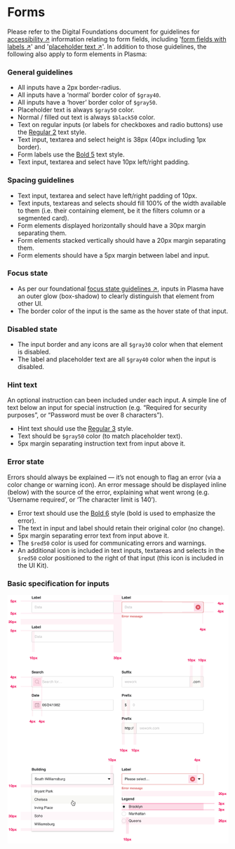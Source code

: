 # Forms

Please refer to the Digital Foundations document for guidelines for [accessibility ↗](https://digital-foundations.netlify.com/accessibility/) information relating to form fields, including '[form fields with labels ↗](https://digital-foundations.netlify.com/accessibility/#form-fields-with-label)' and '[placeholder text ↗](https://digital-foundations.netlify.com/accessibility/#placeholder-text)'. In addition to those guidelines, the following also apply to form elements in Plasma:

### General guidelines

* All inputs have a 2px border-radius.
* All inputs have a ‘normal’ border color of `$gray40`.
* All inputs have a ‘hover’ border color of `$gray50`.
* Placeholder text is always `$gray50` color.
* Normal / filled out text is always `$black50` color.
* Text on regular inputs (or labels for checkboxes and radio buttons) use the [Regular 2](/text-styles/README.md#regular-2) text style.
* Text input, textarea and select height is 38px (40px including 1px border).
* Form labels use the [Bold 5](/text-styles/README.md#bold-5) text style.
* Text input, textarea and select have 10px left/right padding.

### Spacing guidelines

* Text input, textarea and select have left/right padding of 10px.
* Text inputs, textareas and selects should fill 100% of the width available to them (i.e. their containing element, be it the filters column or a segmented card).
* Form elements displayed horizontally should have a 30px margin separating them.
* Form elements stacked vertically should have a 20px margin separating them.
* Form elements should have a 5px margin between label and input.

### Focus state

* As per our foundational [focus state guidelines ↗](https://digital-foundations.netlify.com/accessibility/#focus-states), inputs in Plasma have an outer glow (box-shadow) to clearly distinguish that element from other UI.
* The border color of the input is the same as the hover state of that input.

### Disabled state

* The input border and any icons are all `$gray30` color when that element is disabled.
* The label and placeholder text are all `$gray40` color when the input is disabled.

### Hint text

An optional instruction can been included under each input. A simple line of text below an input for special instruction (e.g. “Required for security purposes”, or “Password must be over 8 characters”).

* Hint text should use the [Regular 3](/text-styles/README.md#regular-3) style.
* Text should be `$gray50` color (to match placeholder text).
* 5px margin separating instruction text from input above it.

### Error state

Errors should always be explained — it’s not enough to flag an error (via a color change or warning icon). An error message should be displayed inline (below) with the source of the error, explaining what went wrong (e.g. ‘Username required’, or ‘The character limit is 140’).

* Error text should use the [Bold 6](/text-styles/README.md#bold-6) style (bold is used to emphasize the error).
* The text in input and label should retain their original color (no change).
* 5px margin separating error text from input above it.
* The `$red50` color is used for communicating errors and warnings.
* An additional icon is included in text inputs, textareas and selects in the `$red50` color positioned to the right of that input (this icon is included in the UI Kit).

### Basic specification for inputs

<span class="image-spec">![Spec for form inputs](./spec-inputs.png)</span>
